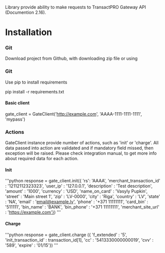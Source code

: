 Library provide ability to make requests to TransactPRO Gateway API (Documention 2.16).

# Installation
### Git

Download project from Github, with downloading zip file or using


### Git
Use pip to install requirements

pip install -r requirements.txt



#### Basic client

gate_client = GateClient('http://example.com', 'AAAA-1111-1111-1111', 'mypass')


### Actions
GateClient instance provide number of actions, such as 'init' or 'charge'.
All data passed into action are validated and if mandatory field missed, then exception will be raised.
Please check integration manual, to get more info about required data for each action.

#### Init
'''python
response = gate_client.init({
        'rs': 'AAAA',
        'merchant_transaction_id' : '12112112323323',
        'user_ip'                 : '127.0.0.1',
        'description'             : 'Test description',
        'amount'                  : '1000',
        'currency'                : 'USD',
        'name_on_card'            : 'Vasyly Pupkin',
        'street'                  : 'Main street 1',
        'zip'                     : 'LV-0000',
        'city'                    : 'Riga',
        'country'                 : 'LV',
        'state'                   : 'NA',
        'email'                   : 'email@example.lv',
        'phone'                   : '+371 11111111',
        'card_bin'                : '511111',
        'bin_name'                : 'BANK',
        'bin_phone'               : '+371 11111111',
        'merchant_site_url'       : 'https://example.com'})
'''

#### Charge
'''python
response = gate_client.charge ({
        'f_extended'          : '5',
        'init_transaction_id' : transaction_id[1],
        'cc'                  : '5413330000000019',
        'cvv'                 : '589',
        'expire'              : '01/15'})
'''